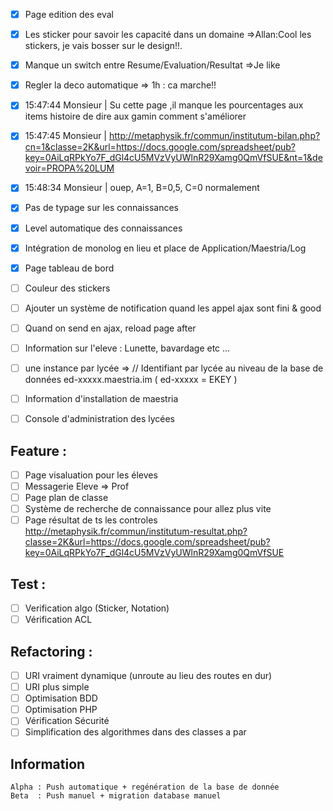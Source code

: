 - [x] 	Page edition des eval
- [x]	Les sticker pour savoir les capacité dans un domaine =>Allan:Cool les stickers, je vais bosser sur le design!!.
- [x]	Manque un switch entre Resume/Evaluation/Resultat =>Je like
- [x]	Regler la deco automatique => 1h : ca marche!!
- [x]   15:47:44  Monsieur | Su cette page ,il manque les pourcentages aux items histoire de dire aux gamin comment s'améliorer
- [x]   15:47:45  Monsieur | http://metaphysik.fr/commun/institutum-bilan.php?cn=1&classe=2K&url=https://docs.google.com/spreadsheet/pub?key=0AiLqRPkYo7F_dGl4cU5MVzVyUWlnR29Xamg0QmVfSUE&nt=1&devoir=PROPA%20LUM
- [x]   15:48:34  Monsieur | ouep, A=1, B=0,5, C=0 normalement
- [x]	Pas de typage sur les connaissances
- [x]	Level automatique des connaissances
- [x]	Intégration de monolog en lieu et place de Application/Maestria/Log
- [x]   Page tableau de bord


- [ ]	Couleur des stickers
- [ ]	Ajouter un système de notification quand les appel ajax sont fini & good
- [ ]	Quand on send en ajax, reload page after
- [ ]	Information sur l'eleve : Lunette, bavardage etc ...
- [ ]	une instance par lycée =>  // Identifiant par lycée au niveau de la base de données ed-xxxxx.maestria.im ( ed-xxxxx = EKEY )
- [ ]	Information d'installation de maestria 
- [ ]	Console d'administration des lycées


Feature :
---
- [ ]	Page visaluation pour les éleves
- [ ]	Messagerie Eleve => Prof
- [ ]	Page plan de classe
- [ ]	Système de recherche de connaissance pour allez plus vite
- [ ]	Page résultat de ts les controles http://metaphysik.fr/commun/institutum-resultat.php?classe=2K&url=https://docs.google.com/spreadsheet/pub?key=0AiLqRPkYo7F_dGl4cU5MVzVyUWlnR29Xamg0QmVfSUE

Test :
---
- [ ]	Verification algo (Sticker, Notation)
- [ ]	Vérification ACL

Refactoring :
---
- [ ]	URI vraiment dynamique (unroute au lieu des routes en dur)
- [ ]	URI plus simple
- [ ]	Optimisation BDD
- [ ]	Optimisation PHP
- [ ]	Vérification Sécurité
- [ ]	Simplification des algorithmes dans des classes a par

Information
---
	Alpha : Push automatique + regénération de la base de donnée
	Beta  : Push manuel + migration database manuel
